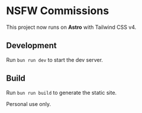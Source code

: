 # NSFW Commissions

This project now runs on **Astro** with Tailwind CSS v4.

## Development
Run `bun run dev` to start the dev server.

## Build
Run `bun run build` to generate the static site.

Personal use only.
